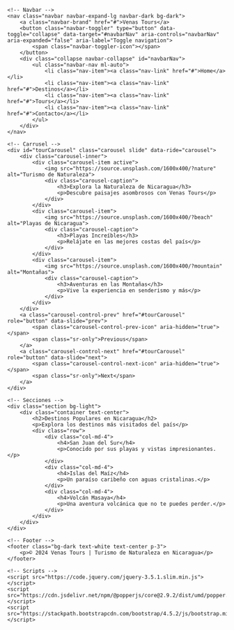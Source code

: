 <!DOCTYPE html>
<html lang="es">
<head>
    <meta charset="UTF-8">
    <meta name="viewport" content="width=device-width, initial-scale=1.0">
    <title>Venas Tours - Turismo de Naturaleza en Nicaragua</title>
    <link rel="stylesheet" href="https://stackpath.bootstrapcdn.com/bootstrap/4.5.2/css/bootstrap.min.css">
    <style>
        body {
            font-family: Arial, sans-serif;
        }
        .navbar {
            margin-bottom: 20px;
        }
        .carousel-inner img {
            width: 100%;
            height: 400px;
        }
        .section {
            padding: 40px 0;
        }
    </style>
</head>
<body>

    <!-- Navbar -->
    <nav class="navbar navbar-expand-lg navbar-dark bg-dark">
        <a class="navbar-brand" href="#">Venas Tours</a>
        <button class="navbar-toggler" type="button" data-toggle="collapse" data-target="#navbarNav" aria-controls="navbarNav" aria-expanded="false" aria-label="Toggle navigation">
            <span class="navbar-toggler-icon"></span>
        </button>
        <div class="collapse navbar-collapse" id="navbarNav">
            <ul class="navbar-nav ml-auto">
                <li class="nav-item"><a class="nav-link" href="#">Home</a></li>
                <li class="nav-item"><a class="nav-link" href="#">Destinos</a></li>
                <li class="nav-item"><a class="nav-link" href="#">Tours</a></li>
                <li class="nav-item"><a class="nav-link" href="#">Contacto</a></li>
            </ul>
        </div>
    </nav>

    <!-- Carrusel -->
    <div id="tourCarousel" class="carousel slide" data-ride="carousel">
        <div class="carousel-inner">
            <div class="carousel-item active">
                <img src="https://source.unsplash.com/1600x400/?nature" alt="Turismo de Naturaleza">
                <div class="carousel-caption">
                    <h3>Explora la Naturaleza de Nicaragua</h3>
                    <p>Descubre paisajes asombrosos con Venas Tours</p>
                </div>
            </div>
            <div class="carousel-item">
                <img src="https://source.unsplash.com/1600x400/?beach" alt="Playas de Nicaragua">
                <div class="carousel-caption">
                    <h3>Playas Increíbles</h3>
                    <p>Relájate en las mejores costas del país</p>
                </div>
            </div>
            <div class="carousel-item">
                <img src="https://source.unsplash.com/1600x400/?mountain" alt="Montañas">
                <div class="carousel-caption">
                    <h3>Aventuras en las Montañas</h3>
                    <p>Vive la experiencia en senderismo y más</p>
                </div>
            </div>
        </div>
        <a class="carousel-control-prev" href="#tourCarousel" role="button" data-slide="prev">
            <span class="carousel-control-prev-icon" aria-hidden="true"></span>
            <span class="sr-only">Previous</span>
        </a>
        <a class="carousel-control-next" href="#tourCarousel" role="button" data-slide="next">
            <span class="carousel-control-next-icon" aria-hidden="true"></span>
            <span class="sr-only">Next</span>
        </a>
    </div>

    <!-- Secciones -->
    <div class="section bg-light">
        <div class="container text-center">
            <h2>Destinos Populares en Nicaragua</h2>
            <p>Explora los destinos más visitados del país</p>
            <div class="row">
                <div class="col-md-4">
                    <h4>San Juan del Sur</h4>
                    <p>Conocido por sus playas y vistas impresionantes.</p>
                </div>
                <div class="col-md-4">
                    <h4>Islas del Maíz</h4>
                    <p>Un paraíso caribeño con aguas cristalinas.</p>
                </div>
                <div class="col-md-4">
                    <h4>Volcán Masaya</h4>
                    <p>Una aventura volcánica que no te puedes perder.</p>
                </div>
            </div>
        </div>
    </div>

    <!-- Footer -->
    <footer class="bg-dark text-white text-center p-3">
        <p>© 2024 Venas Tours | Turismo de Naturaleza en Nicaragua</p>
    </footer>

    <!-- Scripts -->
    <script src="https://code.jquery.com/jquery-3.5.1.slim.min.js"></script>
    <script src="https://cdn.jsdelivr.net/npm/@popperjs/core@2.9.2/dist/umd/popper.min.js"></script>
    <script src="https://stackpath.bootstrapcdn.com/bootstrap/4.5.2/js/bootstrap.min.js"></script>

</body>
</html>

<!---
VenasTours/VenasTours is a ✨ special ✨ repository because its `README.md` (this file) appears on your GitHub profile.
You can click the Preview link to take a look at your changes.
--->
